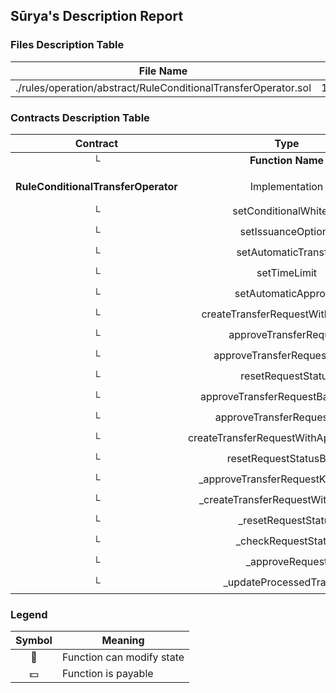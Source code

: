## Sūrya's Description Report

### Files Description Table


|  File Name  |  SHA-1 Hash  |
|-------------|--------------|
| ./rules/operation/abstract/RuleConditionalTransferOperator.sol | 16b39f4a6d66b9b22ad4e7c5d673ce48afbeeb1f |


### Contracts Description Table


|  Contract  |         Type        |       Bases      |                  |                 |
|:----------:|:-------------------:|:----------------:|:----------------:|:---------------:|
|     └      |  **Function Name**  |  **Visibility**  |  **Mutability**  |  **Modifiers**  |
||||||
| **RuleConditionalTransferOperator** | Implementation | AccessControl, RuleConditionalTransferInvariantStorage |||
| └ | setConditionalWhitelist | Public ❗️ | 🛑  | onlyRole |
| └ | setIssuanceOptions | Public ❗️ | 🛑  | onlyRole |
| └ | setAutomaticTransfer | Public ❗️ | 🛑  | onlyRole |
| └ | setTimeLimit | Public ❗️ | 🛑  | onlyRole |
| └ | setAutomaticApproval | Public ❗️ | 🛑  | onlyRole |
| └ | createTransferRequestWithApproval | Public ❗️ | 🛑  | onlyRole |
| └ | approveTransferRequest | Public ❗️ | 🛑  | onlyRole |
| └ | approveTransferRequestWithId | Public ❗️ | 🛑  | onlyRole |
| └ | resetRequestStatus | Public ❗️ | 🛑  | onlyRole |
| └ | approveTransferRequestBatchWithId | Public ❗️ | 🛑  | onlyRole |
| └ | approveTransferRequestBatch | Public ❗️ | 🛑  | onlyRole |
| └ | createTransferRequestWithApprovalBatch | Public ❗️ | 🛑  | onlyRole |
| └ | resetRequestStatusBatch | Public ❗️ | 🛑  | onlyRole |
| └ | _approveTransferRequestKeyElement | Internal 🔒 | 🛑  | |
| └ | _createTransferRequestWithApproval | Public ❗️ | 🛑  | onlyRole |
| └ | _resetRequestStatus | Internal 🔒 | 🛑  | |
| └ | _checkRequestStatus | Internal 🔒 |   | |
| └ | _approveRequest | Internal 🔒 | 🛑  | |
| └ | _updateProcessedTransfer | Internal 🔒 | 🛑  | |


### Legend

|  Symbol  |  Meaning  |
|:--------:|-----------|
|    🛑    | Function can modify state |
|    💵    | Function is payable |
